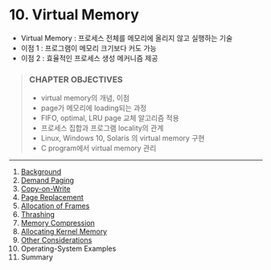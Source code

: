 # 10. Virtual Memory

- Virtual Memory : 프로세스 전체를 메모리에 올리지 않고 실행하는 기술
- 이점 1 : 프로그램이 메모리 크기보다 커도 가능
- 이점 2 : 효율적인 프로세스 생성 메커니즘 제공

> ### CHAPTER OBJECTIVES
>
> - virtual memory의 개념, 이점
> - page가 메모리에 loading되는 과정
> - FIFO, optimal, LRU page 교체 알고리즘 적용
> - 프로세스 집합과 프로그램 locality의 관계
> - Linux, Windows 10, Solaris 의 virtual memory 구현
> - C program에서 virtual memory 관리


---

1. [Background](1_Background/README.md)
2. [Demand Paging](2_Demand_Paging/README.md)
3. [Copy-on-Write](3_Copy_on_Write/README.md)
4. [Page Replacement](4_Page_Replacement/README.md)
5. [Allocation of Frames](5_Allocation_of_Frames/README.md)
6. [Thrashing](6_Thrashing/README.md)
7. [Memory Compression](7_Memory_Compression/README.md)
8. [Allocating Kernel Memory](8_Allocating_Kernel_Memory/README.md)
9. [Other Considerations](9_Other_Considerations/README.md)
10. Operating-System Examples
11. Summary